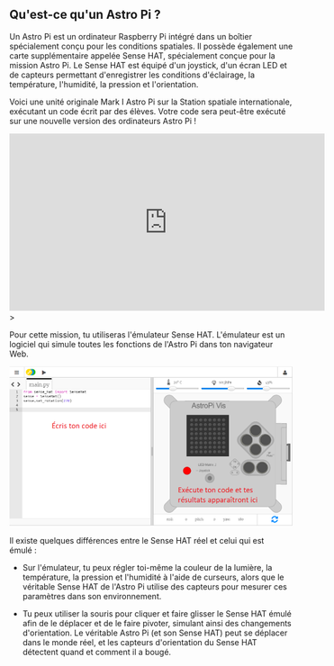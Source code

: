 ## Qu'est-ce qu'un Astro Pi ?

Un Astro Pi est un ordinateur Raspberry Pi intégré dans un boîtier spécialement conçu pour les conditions spatiales. Il possède également une carte supplémentaire appelée Sense HAT, spécialement conçue pour la mission Astro Pi. Le Sense HAT est équipé d'un joystick, d'un écran LED et de capteurs permettant d'enregistrer les conditions d'éclairage, la température, l'humidité, la pression et l'orientation.

Voici une unité originale Mark I Astro Pi sur la Station spatiale internationale, exécutant un code écrit par des élèves. Votre code sera peut-être exécuté sur une nouvelle version des ordinateurs Astro Pi !


<iframe width="560" height="315" src="https://www.youtube.com/embed/4ykbAJeGPMM" frameborder="0" allow="accelerometer; autoplay; encrypted-media; gyroscope; picture-in-picture" allowfullscreen mark="crwd-mark"></iframe>>

Pour cette mission, tu utiliseras l'émulateur Sense HAT. L'émulateur est un logiciel qui simule toutes les fonctions de l'Astro Pi dans ton navigateur Web.

![Émulateur Sense HAT](images/sense-hat-emulator.png)

Il existe quelques différences entre le Sense HAT réel et celui qui est émulé :

- Sur l'émulateur, tu peux régler toi-même la couleur de la lumière, la température, la pression et l'humidité à l'aide de curseurs, alors que le véritable Sense HAT de l'Astro Pi utilise des capteurs pour mesurer ces paramètres dans son environnement.

- Tu peux utiliser la souris pour cliquer et faire glisser le Sense HAT émulé afin de le déplacer et de le faire pivoter, simulant ainsi des changements d'orientation. Le véritable Astro Pi (et son Sense HAT) peut se déplacer dans le monde réel, et les capteurs d'orientation du Sense HAT détectent quand et comment il a bougé.
